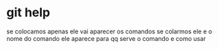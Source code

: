 # git help

se colocamos apenas ele vai aparecer os comandos
se colarmos ele e o nome do comando ele aparece para qq serve o comando e como usar